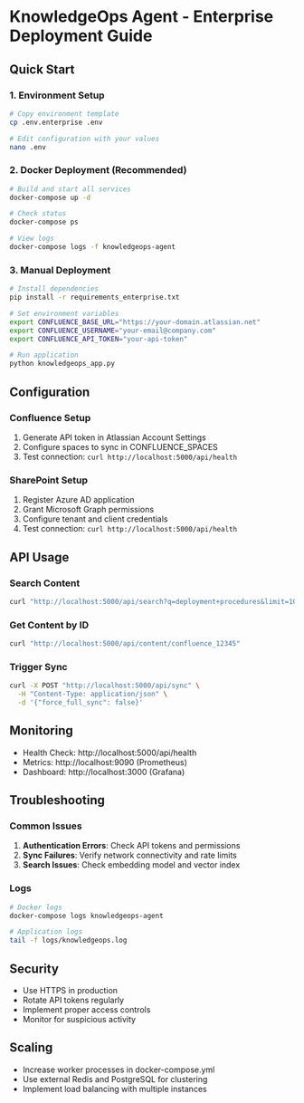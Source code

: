 # KnowledgeOps Agent - Enterprise Deployment Guide

## Quick Start

### 1. Environment Setup
```bash
# Copy environment template
cp .env.enterprise .env

# Edit configuration with your values
nano .env
```

### 2. Docker Deployment (Recommended)
```bash
# Build and start all services
docker-compose up -d

# Check status
docker-compose ps

# View logs
docker-compose logs -f knowledgeops-agent
```

### 3. Manual Deployment
```bash
# Install dependencies
pip install -r requirements_enterprise.txt

# Set environment variables
export CONFLUENCE_BASE_URL="https://your-domain.atlassian.net"
export CONFLUENCE_USERNAME="your-email@company.com"
export CONFLUENCE_API_TOKEN="your-api-token"

# Run application
python knowledgeops_app.py
```

## Configuration

### Confluence Setup
1. Generate API token in Atlassian Account Settings
2. Configure spaces to sync in CONFLUENCE_SPACES
3. Test connection: `curl http://localhost:5000/api/health`

### SharePoint Setup
1. Register Azure AD application
2. Grant Microsoft Graph permissions
3. Configure tenant and client credentials
4. Test connection: `curl http://localhost:5000/api/health`

## API Usage

### Search Content
```bash
curl "http://localhost:5000/api/search?q=deployment+procedures&limit=10"
```

### Get Content by ID
```bash
curl "http://localhost:5000/api/content/confluence_12345"
```

### Trigger Sync
```bash
curl -X POST "http://localhost:5000/api/sync" \
  -H "Content-Type: application/json" \
  -d '{"force_full_sync": false}'
```

## Monitoring

- Health Check: http://localhost:5000/api/health
- Metrics: http://localhost:9090 (Prometheus)
- Dashboard: http://localhost:3000 (Grafana)

## Troubleshooting

### Common Issues
1. **Authentication Errors**: Check API tokens and permissions
2. **Sync Failures**: Verify network connectivity and rate limits
3. **Search Issues**: Check embedding model and vector index

### Logs
```bash
# Docker logs
docker-compose logs knowledgeops-agent

# Application logs
tail -f logs/knowledgeops.log
```

## Security

- Use HTTPS in production
- Rotate API tokens regularly
- Implement proper access controls
- Monitor for suspicious activity

## Scaling

- Increase worker processes in docker-compose.yml
- Use external Redis and PostgreSQL for clustering
- Implement load balancing with multiple instances

